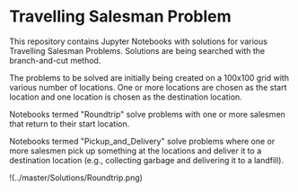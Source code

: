 # Travelling Salesman Problem
This repository contains Jupyter Notebooks with solutions for various Travelling Salesman Problems. Solutions are being searched with the branch-and-cut method.

The problems to be solved are initially being created on a 100x100 grid with various number of locations. One or more locations are chosen as the start location and one location is chosen as the destination location.

Notebooks termed "Roundtrip" solve problems with one or more salesmen that return to their start location.

Notebooks termed "Pickup_and_Delivery" solve problems where one or more salesmen pick up something at the locations and deliver it to a destination location (e.g., collecting garbage and delivering it to a landfill).

!(../master/Solutions/Roundtrip.png)
